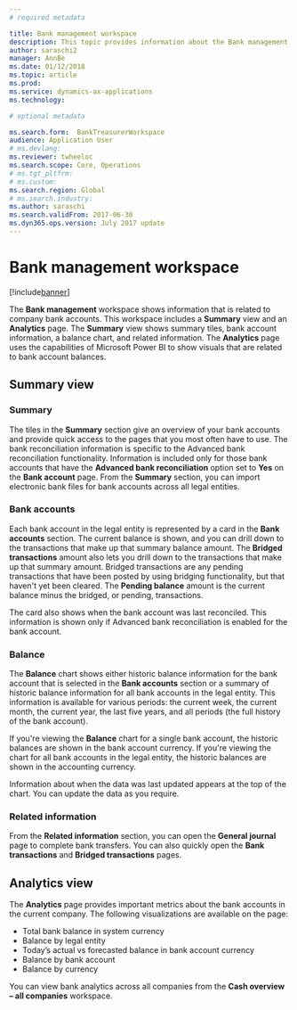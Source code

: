 ```yaml
---
# required metadata

title: Bank management workspace
description: This topic provides information about the Bank management workspace. This workspace shows information that is related to company bank accounts, and includes a Summary view and an Analytics page. The Summary view shows summary tiles, bank account information, a balance chart, and related information. The Analytics page uses the capabilities of Microsoft Power BI to show visuals that are related to bank account balances.
author: saraschi2
manager: AnnBe
ms.date: 01/12/2018
ms.topic: article
ms.prod: 
ms.service: dynamics-ax-applications
ms.technology: 

# optional metadata

ms.search.form:  BankTreasurerWorkspace
audience: Application User
# ms.devlang: 
ms.reviewer: twheeloc
ms.search.scope: Core, Operations
# ms.tgt_pltfrm: 
# ms.custom: 
ms.search.region: Global 
# ms.search.industry: 
ms.author: saraschi
ms.search.validFrom: 2017-06-30
ms.dyn365.ops.version: July 2017 update
---
```

# Bank management workspace

[!include[banner](../includes/banner.md)]

The **Bank management** workspace shows information that is related to company bank accounts. This workspace includes a **Summary** view and an **Analytics** page. The **Summary** view shows summary tiles, bank account information, a balance chart, and related information. The **Analytics** page uses the capabilities of Microsoft Power BI to show visuals that are related to bank account balances.

## Summary view

### Summary

The tiles in the **Summary** section give an overview of your bank accounts and provide quick access to the pages that you most often have to use. The bank reconciliation information is specific to the Advanced bank reconciliation functionality. Information is included only for those bank accounts that have the **Advanced bank reconciliation** option set to **Yes** on the **Bank account** page. From the **Summary** section, you can import electronic bank files for bank accounts across all legal entities.

### Bank accounts

Each bank account in the legal entity is represented by a card in the **Bank accounts** section. The current balance is shown, and you can drill down to the transactions that make up that summary balance amount. The **Bridged transactions** amount also lets you drill down to the transactions that make up that summary amount. Bridged transactions are any pending transactions that have been posted by using bridging functionality, but that haven't yet been cleared. The **Pending balance** amount is the current balance minus the bridged, or pending, transactions.

The card also shows when the bank account was last reconciled. This information is shown only if Advanced bank reconciliation is enabled for the bank account.

### Balance

The **Balance** chart shows either historic balance information for the bank account that is selected in the **Bank accounts** section or a summary of historic balance information for all bank accounts in the legal entity. This information is available for various periods: the current week, the current month, the current year, the last five years, and all periods (the full history of the bank account). 

If you're viewing the **Balance** chart for a single bank account, the historic balances are shown in the bank account currency. If you're viewing the chart for all bank accounts in the legal entity, the historic balances are shown in the accounting currency.

Information about when the data was last updated appears at the top of the chart. You can update the data as you require.

### Related information

From the **Related information** section, you can open the **General journal** page to complete bank transfers. You can also quickly open the **Bank transactions** and **Bridged transactions** pages.

## Analytics view

The **Analytics** page provides important metrics about the bank accounts in the current company. The following visualizations are available on the page:

-   Total bank balance in system currency
-   Balance by legal entity
-   Today’s actual vs forecasted balance in bank account currency
-   Balance by bank account
-   Balance by currency

You can view bank analytics across all companies from the **Cash overview – all companies** workspace.
